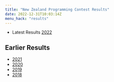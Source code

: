 ```yaml
---
title: "New Zealand Programming Contest Results"
date: 2022-12-31T10:03:14Z
menu_hack: "results"
---
```


* Latest Results [2022](/results/2022/)

## Earlier Results

* [2021](/results/2021/)
* [2020](/results/2020/)
* [2019](/results/2019/)
* [2018](/results/2018/)
